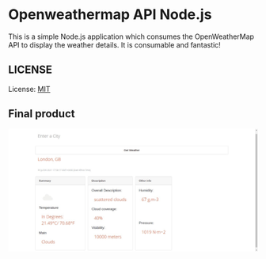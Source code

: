 # Openweathermap API Node.js
This is a simple Node.js application which consumes the OpenWeatherMap API to display the weather details. It is consumable and fantastic!

## LICENSE

License: [MIT](licencse)

## Final product

![Final Image](finalImage.png)